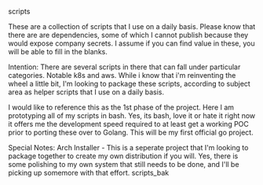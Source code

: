 scripts

These are a collection of scripts that I use on a daily basis. Please know that there are are dependencies, some of which I cannot publish because they would expose company secrets. I assume if you can find value in these, you will be able to fill in the blanks.


Intention:
There are several scripts in there that can fall under particular categories. Notable k8s and aws. While i know that i'm reinventing the wheel a little bit, I'm looking to package these scripts, according to subject area as helper scripts that I use on a daily basis.

I would like to reference this as the 1st phase of the project. Here I am prototyping all of my scripts in bash. Yes, its bash, love it or hate it
right now it offers me the development speed required to at least get a working POC prior to porting these over to Golang. This will be my first official go project.


Special Notes:
Arch Installer - This is a seperate project that I'm looking to package together to create my own distribution if you will. Yes, there is some 
polishing to my own system that still needs to be done, and I'll be picking up somemore with that effort. 
scripts_bak
